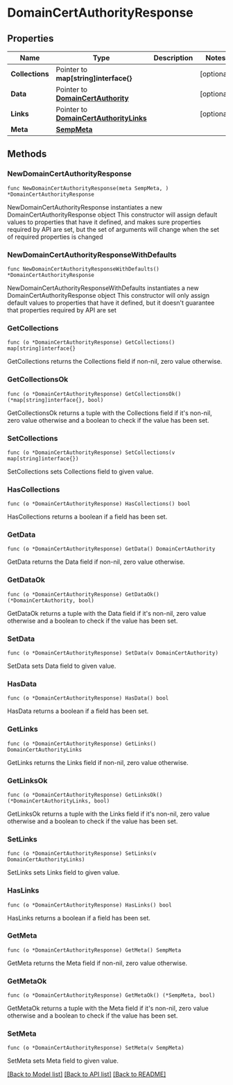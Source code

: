 # DomainCertAuthorityResponse

## Properties

Name | Type | Description | Notes
------------ | ------------- | ------------- | -------------
**Collections** | Pointer to **map[string]interface{}** |  | [optional] 
**Data** | Pointer to [**DomainCertAuthority**](DomainCertAuthority.md) |  | [optional] 
**Links** | Pointer to [**DomainCertAuthorityLinks**](DomainCertAuthorityLinks.md) |  | [optional] 
**Meta** | [**SempMeta**](SempMeta.md) |  | 

## Methods

### NewDomainCertAuthorityResponse

`func NewDomainCertAuthorityResponse(meta SempMeta, ) *DomainCertAuthorityResponse`

NewDomainCertAuthorityResponse instantiates a new DomainCertAuthorityResponse object
This constructor will assign default values to properties that have it defined,
and makes sure properties required by API are set, but the set of arguments
will change when the set of required properties is changed

### NewDomainCertAuthorityResponseWithDefaults

`func NewDomainCertAuthorityResponseWithDefaults() *DomainCertAuthorityResponse`

NewDomainCertAuthorityResponseWithDefaults instantiates a new DomainCertAuthorityResponse object
This constructor will only assign default values to properties that have it defined,
but it doesn't guarantee that properties required by API are set

### GetCollections

`func (o *DomainCertAuthorityResponse) GetCollections() map[string]interface{}`

GetCollections returns the Collections field if non-nil, zero value otherwise.

### GetCollectionsOk

`func (o *DomainCertAuthorityResponse) GetCollectionsOk() (*map[string]interface{}, bool)`

GetCollectionsOk returns a tuple with the Collections field if it's non-nil, zero value otherwise
and a boolean to check if the value has been set.

### SetCollections

`func (o *DomainCertAuthorityResponse) SetCollections(v map[string]interface{})`

SetCollections sets Collections field to given value.

### HasCollections

`func (o *DomainCertAuthorityResponse) HasCollections() bool`

HasCollections returns a boolean if a field has been set.

### GetData

`func (o *DomainCertAuthorityResponse) GetData() DomainCertAuthority`

GetData returns the Data field if non-nil, zero value otherwise.

### GetDataOk

`func (o *DomainCertAuthorityResponse) GetDataOk() (*DomainCertAuthority, bool)`

GetDataOk returns a tuple with the Data field if it's non-nil, zero value otherwise
and a boolean to check if the value has been set.

### SetData

`func (o *DomainCertAuthorityResponse) SetData(v DomainCertAuthority)`

SetData sets Data field to given value.

### HasData

`func (o *DomainCertAuthorityResponse) HasData() bool`

HasData returns a boolean if a field has been set.

### GetLinks

`func (o *DomainCertAuthorityResponse) GetLinks() DomainCertAuthorityLinks`

GetLinks returns the Links field if non-nil, zero value otherwise.

### GetLinksOk

`func (o *DomainCertAuthorityResponse) GetLinksOk() (*DomainCertAuthorityLinks, bool)`

GetLinksOk returns a tuple with the Links field if it's non-nil, zero value otherwise
and a boolean to check if the value has been set.

### SetLinks

`func (o *DomainCertAuthorityResponse) SetLinks(v DomainCertAuthorityLinks)`

SetLinks sets Links field to given value.

### HasLinks

`func (o *DomainCertAuthorityResponse) HasLinks() bool`

HasLinks returns a boolean if a field has been set.

### GetMeta

`func (o *DomainCertAuthorityResponse) GetMeta() SempMeta`

GetMeta returns the Meta field if non-nil, zero value otherwise.

### GetMetaOk

`func (o *DomainCertAuthorityResponse) GetMetaOk() (*SempMeta, bool)`

GetMetaOk returns a tuple with the Meta field if it's non-nil, zero value otherwise
and a boolean to check if the value has been set.

### SetMeta

`func (o *DomainCertAuthorityResponse) SetMeta(v SempMeta)`

SetMeta sets Meta field to given value.



[[Back to Model list]](../README.md#documentation-for-models) [[Back to API list]](../README.md#documentation-for-api-endpoints) [[Back to README]](../README.md)


